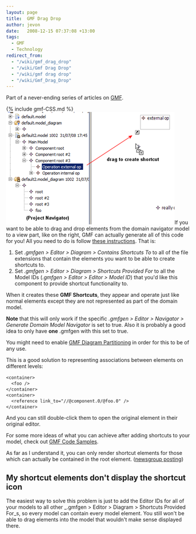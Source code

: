 ```yaml
---
layout: page
title:  GMF Drag Drop
author: jevon
date:   2008-12-15 07:37:08 +13:00
tags:
  - GMF
  - Technology
redirect_from:
  - "/wiki/gmf_drag_drop"
  - "/wiki/Gmf Drag Drop"
  - "/wiki/gmf drag drop"
  - "/wiki/Gmf_Drag_Drop"
---
```


Part of a never-ending series of articles on [GMF](GMF.md).

{% include gmf-CSS.md %}<img src="/img/gmf/drag-drop.png" class="gmf">If you want to be able to drag and drop elements from the domain navigator model to a view part, like on the right, GMF can actually generate all of this code for you! All you need to do is follow <a href="http://www.eclipse.org/newsportal/article.php?id=14391&group=eclipse.modeling.gmf#14391">these instructions</a>. That is:

1. Set _.gmfgen > Editor > Diagram > Contains Shortcuts To_ to all of the file extensions that contain the elements you want to be able to create shortcuts to.
1. Set _.gmfgen > Editor > Diagram > Shortcuts Provided For_ to all the Model IDs (_.gmfgen > Editor > Editor > Model ID_) that you'd like this component to provide shortcut functionality to.

When it creates these **GMF Shortcuts**, they appear and operate just like normal elements except they are not represented as part of the domain model. 

**Note** that this will only work if the specific _.gmfgen > Editor > Navigator > Generate Domain Model Navigator_ is set to true. Also it is probably a good idea to only have **one** .gmfgen with this set to true.

You might need to enable [GMF Diagram Partitioning](GMF_Diagram_Partitioning.md) in order for this to be of any use.

This is a good solution to representing associations between elements on different levels:

```
<container>
  <foo />
</container>
<container>
  <reference link_to="//@component.0/@foo.0" />
</container>
```

And you can still double-click them to open the original element in their original editor.

For some more ideas of what you can achieve after adding shortcuts to your model, check out [GMF Code Samples](GMF_Code_Samples.md).

As far as I understand it, you can only render shortcut elements for those which can actually be contained in the root element. (<a href="http://www.eclipse.org/newsportal/article.php?id=15226&group=eclipse.modeling.gmf#15226">newsgroup posting</a>)

## My shortcut elements don't display the shortcut icon
The easiest way to solve this problem is just to add the Editor IDs for all of your models to all other _.gmfgen > Editor > Diagram > Shortcuts Provided For_s, so every model can contain every model element. You still won't be able to drag elements into the model that wouldn't make sense displayed there.
